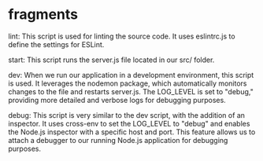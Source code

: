 # fragments

lint: This script is used for linting the source code. It uses eslintrc.js to define the settings for ESLint.

start: This script runs the server.js file located in our src/ folder.

dev: When we run our application in a development environment, this script is used. It leverages the nodemon package, which automatically monitors changes to the file and restarts server.js. The LOG_LEVEL is set to "debug," providing more detailed and verbose logs for debugging purposes.

debug: This script is very similar to the dev script, with the addition of an inspector. It uses cross-env to set the LOG_LEVEL to "debug" and enables the Node.js inspector with a specific host and port. This feature allows us to attach a debugger to our running Node.js application for debugging purposes.
